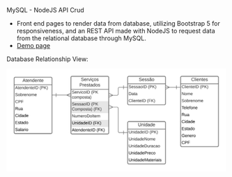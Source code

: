 MySQL - NodeJS API Crud
  - Front end pages to render data from database, utilizing Bootstrap 5 for responsiveness, and an REST API made with NodeJS to request data from the relational database through MySQL.
  - [Demo page](https://leanlourenzo.github.io/clientes)

Database Relationship View:

![template](https://raw.githubusercontent.com/LeanLourenzo/LeanLourenzo.github.io/main/MER.png)

